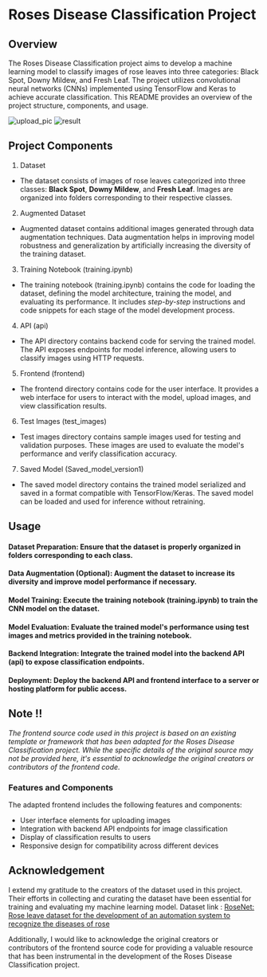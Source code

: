 # Roses Disease Classification Project

## Overview
  The Roses Disease Classification project aims to develop a machine learning model to classify images of rose leaves into three categories: Black Spot, Downy Mildew, and Fresh Leaf. The project utilizes convolutional neural networks (CNNs) implemented using TensorFlow and Keras to achieve accurate classification. This README provides an overview of the project structure, components, and usage.
  
![upload_pic](https://github.com/kounima-zakaria/roses_disease_classification/assets/110348449/35018ab5-a543-4af3-b706-cbc691872932)
![result](https://github.com/kounima-zakaria/roses_disease_classification/assets/110348449/00947a7d-ade0-4f68-9a56-23a5e1f35220)



## Project Components

1. Dataset
- The dataset consists of images of rose leaves categorized into three classes: **Black Spot**, **Downy Mildew**, and **Fresh Leaf**.
Images are organized into folders corresponding to their respective classes.

2. Augmented Dataset
- Augmented dataset contains additional images generated through data augmentation techniques.
Data augmentation helps in improving model robustness and generalization by artificially increasing the diversity of the training dataset.

3. Training Notebook (training.ipynb)
- The training notebook (training.ipynb) contains the code for loading the dataset, defining the model architecture, training the model, and evaluating its performance.
It includes *step-by-step* instructions and code snippets for each stage of the model development process.

4. API (api)
- The API directory contains backend code for serving the trained model.
The API exposes endpoints for model inference, allowing users to classify images using HTTP requests.

5. Frontend (frontend)
- The frontend directory contains code for the user interface.
It provides a web interface for users to interact with the model, upload images, and view classification results.

6. Test Images (test_images)
- Test images directory contains sample images used for testing and validation purposes.
These images are used to evaluate the model's performance and verify classification accuracy.

7. Saved Model (Saved_model_version1)
- The saved model directory contains the trained model serialized and saved in a format compatible with TensorFlow/Keras.
The saved model can be loaded and used for inference without retraining.

## Usage
#### Dataset Preparation: Ensure that the dataset is properly organized in folders corresponding to each class.
#### Data Augmentation (Optional): Augment the dataset to increase its diversity and improve model performance if necessary.
#### Model Training: Execute the training notebook (training.ipynb) to train the CNN model on the dataset.
#### Model Evaluation: Evaluate the trained model's performance using test images and metrics provided in the training notebook.
#### Backend Integration: Integrate the trained model into the backend API (api) to expose classification endpoints.
#### Deployment: Deploy the backend API and frontend interface to a server or hosting platform for public access.

## Note !!  

*The frontend source code used in this project is based on an existing template or framework that has been adapted for the Roses Disease Classification project. While the specific details of the original source may not be provided here, it's essential to acknowledge the original creators or contributors of the frontend code.*


### Features and Components
The adapted frontend includes the following features and components:

- User interface elements for uploading images
- Integration with backend API endpoints for image classification
- Display of classification results to users
- Responsive design for compatibility across different devices


## Acknowledgement
I extend my gratitude to the creators of the dataset used in this project. Their efforts in collecting and curating the dataset have been essential for training and evaluating my machine learning model. Dataset link : [RoseNet: Rose leave dataset for the development of an automation system to recognize the diseases of rose](https://doi.org/10.1016/j.dib.2022.108497)

Additionally, I would like to acknowledge the original creators or contributors of the frontend source code for providing a valuable resource that has been instrumental in the development of the Roses Disease Classification project.
